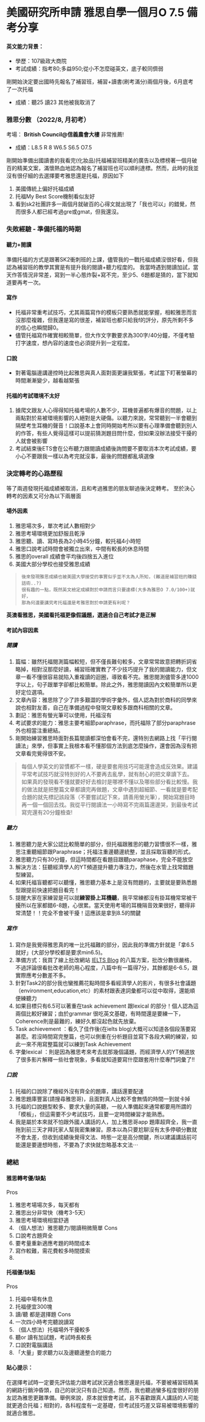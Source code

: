 # 美國研究所申請 雅思自學一個月O 7.5 備考分享

#### 英文能力背景：
* 學歷：107級政大商院
* 考試成績：指考80;多益950;從小不怎麼碰英文，底子較同儕弱

剛開始決定要出國時先報名了補習班，補習+讀書(刷考滿分)兩個月後，6月底考了一次托福

* 成績：聽25 讀23 其他被我取消了

### 雅思分數 （2022/8, 月初考）

考場： **British Council@信義農會大樓** 非常推薦!

* 成績：L8.5 R 8 W6.5 S6.5 O7.5

剛開始準備出國讀書的我看完(化妝品)托福補習班精美的廣告以及標榜著一個月破百的精美文案，滿懷熱血地認為報名了補習班也可以順利達標。然而，此時的我並沒有很仔細的去選擇要考雅思還是托福，原因如下
1. 美國傳統上偏好托福成績
2. 托福My Best Score機制看似友好
3. 看到sk2社團許多一兩個月就破百的心得文就出現了「我也可以」的錯覺，然而很多人都已經考過gre或gmat，但我還沒。

### 失敗經驗 - 準備托福的時期
#### 聽力+閱讀
準備托福的方式是跟著SK2衝刺班的上課，儘管我的一戰托福成績沒很好看，但我認為補習班的教學其實是有提升我的閱讀+聽力程度的。
我當時遇到閱讀加試，當天作答情況非常差，寫到一半心態炸裂+寫不完，至少5、6題都是猜的，當下就知道要再考一次。
#### 寫作
* 托福非常重考試技巧，尤其兩篇寫作的模板只要熟悉就能掌握，相較雅思而言沒那麼複雜，但我還是寫的很差，補習班也都只給我f的評分，原先所剩不多的信心也瞬間歸0。
* 儘管托福寫作確實相較簡單，但大作文字數要求為300字/40分鐘，不僅考驗打字速度，想內容的速度也必須提升到一定程度。
#### 口說
* 對著電腦邊講邊控時比起雅思與真人面對面更讓我緊張，考試當下盯著螢幕的時間漸漸變少，越看越緊張

#### 托福的考試環境不太好

1. 據爬文跟友人心得得知托福考場的人數不少，耳機普遍都有爆音的問題，以上兩點對於易被環境影響的人絕對是大硬傷。以聽力來說，常常聽到一半會聽到隔壁考生耳機的聲音！口說基本上會同時開始考所以要有心理準備會聽到別人的作答，有些人覺得這樣可以提前猜測題目問什麼，但如果沒辦法接受干擾的人就會被影響
2. 考試結束後ETS會在公布聽力跟閱讀成績後詢問要不要取消本次考試成績，要小心不要跟我一樣以為考完就沒事，最後的問題都亂填選像

### 決定轉考的心路歷程
等了兩週發現托福成績被取消，且和考過雅思的朋友聊過後決定轉考。
至於決心轉考的因素又可分為以下兩層面

#### 場外因素
1. 雅思場次多，單次考試人數相對少
2. 雅思考場環境更加舒服且乾淨
3. 雅思聽、讀、寫時長為2小時45分鐘，較托福4小時短
4. 雅思口說考試時間會被獨立出來，中間有較長的休息時間
5. 雅思的overall 成績會平均後四捨五入進位
6. 美國大部分學校也接受雅思成績
>     後來發現雅思成績也被美國大學接受的事實似乎並不太為人所知，(難道是補習班的賺錢話術..?)
>     很有趣的一點，既然英文檢定成績對於申請而言只要達標(大多為雅思O 7.0/100+)就好，
>     那為何還要講究考托福還是考雅思對於申請更有利呢？ 
**英澳看雅思，美國看托福更像假議題，選適合自己考試才是正解**

#### 考試內容因素
##### 閱讀
1. 篇幅：雖然托福閱測篇幅較短，但不僅長難句較多，文章常常故意把轉折詞省略掉，相對沒那麼好讀，補習班確實教了不少技巧提升了我的閱讀能力，但文章一看不懂很容易就陷入重複讀的迴圈，導致看不完。雅思閱測儘管多達1000字以上，句子跟單字卻都比較簡單。除此之外，雅思閱讀因內文較簡單所以更好定位選項。
2. 文章內容：雅思除了少了許多艱澀的學術字彙外，個人認為對於商科的同學來說也相對友善，自己在準備過程中發現文章較多跟商科相關的文章。 
4. 劃記：雅思有螢光筆可以使用，托福沒有
5. 考試要求的能力：雅思主要考細節paraphrase，而托福除了部分paraphrase 外也相當注重總結。
6. 剛開始練習雅思時面對長篇閱讀都深怕會看不完，還特別去網路上找「平行閱讀法」來學，但事實上我根本看不懂那個方法到底怎麼操作，還會因為沒有把文章看完覺得很不安。
> 每個人學英文的習慣都不一樣，硬是要套用技巧可能還會造成反效果。建議平常考試技巧就沒特別好的人不要再去亂學，就有耐心的把文章讀下去。
> 如果真的發現看不懂就要好好去檢討是哪裡不懂以及哪些部分看比較慢。我的做法就是把整篇文章都讀完再做題，文章中遇到超細節、一看就是要考配合題的就先標記該段落（不要嘗試記下來，請善用螢光筆），開始寫題目時再一個一個回去找。我從平行閱讀法一小時寫不完兩篇還邊哭，到最後考試寫完還有20分鐘檢查!

##### 聽力
1. 雅思聽力是大家公認比較簡單的部分，但托福跟雅思的聽力習慣很不一樣，雅思注重聽細節跟Paraphrase；托福注重邊聽邊統整，並且採取盲聽的形式。
2. 雅思聽力只有30分鐘，但這時間都在看題目跟聽paraphase，完全不能放空
3. 解決方法：狂聽經濟學人的YT頻道提升聽力專注力，然後在水管上找常錯題型練習。
4. 如果托福盲聽都可以聽懂，雅思聽力基本上是沒有問題的，主要就是要熟悉題型跟提前快速把題目看完！
5. 提醒大家在家練習是可以就**練習掛上耳機聽**，我平常練都沒有掛耳機常常被干擾所以在家都錯6-8題，心很累。當天使用考場的耳機隔音效果很好，聽得非常清楚！！完全不會被干擾！這應該是拿到8.5的關鍵

##### 寫作
1. 寫作是我覺得雅思真的唯一比托福難的部分，因此我的準備方針就是「拿6.5就好」(大部分學校都是要求min6.5)。
2. 準備方式：我買了線上批改網站 [IELTS Blog](https://www.ielts-blog.com/) 的八篇方案，批改分數很嚴格，不過評論很看批改老師的用心程度，八篇中有一篇得7分，其餘都是6-6.5，跟實際應考分數差不多。
3. 針對Task2的部分我也蠻推薦花點時間多看經濟學人的影片，有很多社會議題（environment,education,etc）的素材跟表達詞彙都可以從中取得，還能順便練聽力
4. 如果目標只有6.5可以著重在task achievement 跟lexical 的部分！個人認為這兩個比較好練習；由於grammar 很吃英文基礎，有時間還是要練一下，Coherence則是最難的，練好久都沒起色就先放棄。
5. Task achievement ：看久了佳作後(在ielts blog)大概可以知道各個段落要寫甚麼。若沒時間寫完整篇，也可以側重在分析題目並寫下各段大綱的練習，如此一來不用寫整篇就可以練到Task Achievement
6. 字彙lexical ：則是因為雅思考來考去就那幾個議題，而經濟學人的YT頻道放了很多影片解釋一些社會現象，多看就知道要寫什麼跟套用什麼專門詞彙了!!

##### 口說
1. 托福的口說除了機經外沒有齊全的題庫，講話還要配速
2. 雅思題庫豐富(請搜尋雅思哥)，且面對真人比較不會無情的時間一到就卡掉
3. 托福的口說題型較多、要求大量的英聽，一般人準備起來通常都要用所謂的「模板」，但這需要不少考試技巧，且要一定時間練習才能熟悉。
4. 我是屬於本來就不怕跟外國人講話的人，加上雅思哥app 題庫超齊全，我一直拖到前三天才拜託家人幫我密集練習。原本以為只要尬聊沒有太多停頓分數就不會太差，但收到成績後覺得文法、時態一定是高分關鍵，所以建議講話前可能還是要邊想時態，不要為了求快就忽略基本文法⋯




### 總結
#### 雅思轉考優/缺點
Pros
1. 雅思考場場次多，每天都有
2. 雅思出分非常快（機考3-5天）
3. 雅思考場環境相當舒適
4. （個人想法）雅思聽力/閱讀稍微簡單
Cons
1. 口說考古題齊全
2. 要考量重新適應考題的時間成本
3. 寫作較難，需花費較多時間摸索
4. 
#### 托福優/缺點
Pros
1. 托福中場有休息
3. 托福便宜300塊
4. 讀/聽 都是選擇題
Cons
1. 一次四小時考完聽說讀寫
2. （個人想法）托福場外干擾較多
3. 聽or 讀有加試題，考試時長較長
4. 口說對電腦講話
5. 「大量」要求聽力以及邊聽邊整合的能力

#### 貼心提示：
在選擇考試時一定要先評估能力跟考試狀況適合雅思還是托福，不要被補習班精美的網路行銷沖昏頭，自己的狀況只有自己知道。然而，我也聽過蠻多程度很好的朋友認為雅思更難準備。舉例來說，原本就很會考試，且不喜歡跟真人講話的人可能就更適合托福；相對的，各科程度有一定基礎，但考試技巧差又容易被環境影響的就適合雅思。